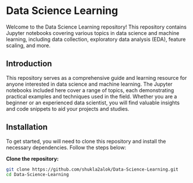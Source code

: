 # Data Science Learning

Welcome to the Data Science Learning repository! This repository contains Jupyter notebooks covering various topics in data science and machine learning, including data collection, exploratory data analysis (EDA), feature scaling, and more.


## Introduction

This repository serves as a comprehensive guide and learning resource for anyone interested in data science and machine learning. The Jupyter notebooks included here cover a range of topics, each demonstrating practical examples and techniques used in the field. Whether you are a beginner or an experienced data scientist, you will find valuable insights and code snippets to aid your projects and studies.

## Installation

To get started, you will need to clone this repository and install the necessary dependencies. Follow the steps below:

 **Clone the repository:**
   ```bash
   git clone https://github.com/shukla2alok/Data-Science-Learning.git
   cd Data-Science-Learning

   
